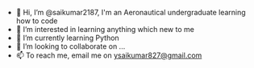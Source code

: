 - 👋 Hi, I’m @saikumar2187, I'm an Aeronautical undergraduate learning how to code
- 👀 I’m interested in learning anything which new to me
- 🌱 I’m currently learning Python
- 💞️ I’m looking to collaborate on ...
- 📫 To reach me, email me on ysaikumar827@gmail.com

<!---
saikumar2187/saikumar2187 is a ✨ special ✨ repository because its `README.md` (this file) appears on your GitHub profile.
You can click the Preview link to take a look at your changes.
--->
